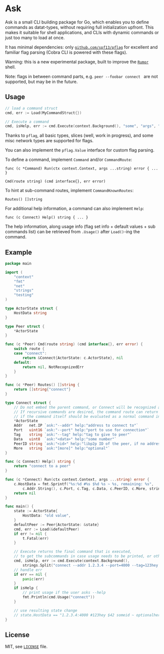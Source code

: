 # Ask

Ask is a small CLI building package for Go, which enables you to define commands as datat-types, without requiring full initialization upfront.
This makes it suitable for shell applications, and CLIs with dynamic commands or just too many to load at once.

It has minimal dependencies: only [`github.com/spf13/pflag`](https://github.com/spf13/pflag)
 for excellent and familiar flag parsing (Cobra CLI is powered with these flags).

Warning: this is a new experimental package, built to improve the [`Rumor`](https://github.com/protolambda/rumor) shell.

Note: flags in between command parts, e.g. `peer --foobar connect ` are not supported, but may be in the future.

## Usage

```go
// load a command struct
cmd, err := Load(MyCommandStruct{})

// Execute a command
cmd, isHelp, err := cmd.Execute(context.Background(), "some", "args", "--here", "use", "a", "shell", "parser")
```

Thanks to `pflag`, all basic types, slices (well, work in progress), and some misc network types are supported for flags.

You can also implement the `pflag.Value` interface for custom flag parsing. 

To define a command, implement `Command` and/or `CommandRoute`:

`func (c *Command) Run(ctx context.Context, args ...string) error { ... }`

`Cmd(route string) (cmd interface{}, err error)`

To hint at sub-command routes, implement `CommandKnownRoutes`:

`Routes() []string`

For additional help information, a command can also implement `Help`:

`func (c Connect) Help() string { ... }`

The help information, along usage info (flag set info + default values + sub commands list) can 
be retrieved from `.Usage()` after `Load()`-ing the command.

## Example

```go
package main

import (
    "context"
    "fmt"
    "net"
    "strings"
    "testing"
)

type ActorState struct {
	HostData string
}

type Peer struct {
	*ActorState
}

func (c *Peer) Cmd(route string) (cmd interface{}, err error) {
	switch route {
	case "connect":
		return &Connect{ActorState: c.ActorState}, nil
	default:
		return nil, NotRecognizedErr
	}
}

func (c *Peer) Routes() []string {
	return []string{"connect"}
}

type Connect struct {
    // Do not embed the parent command, or Connect will be recognized as a command route.
    // If recursive commands are desired, the command route can return a nil command
	// if the command itself should be evaluated as a normal command instead.
	*ActorState
	Addr   net.IP `ask:"--addr" help:"address to connect to"`
	Port   uint16 `ask:"--port" help:"port to use for connection"`
	Tag    string `ask:"--tag" help:"tag to give to peer"`
	Data   uint8  `ask:"<data>" help:"some number"`
	PeerID string `ask:"<id>" help:"libp2p ID of the peer, if no address is specified, the peer is looked up in the peerstore"`
	More   string `ask:"[more]" help:"optional"`
}

func (c Connect) Help() string {
	return "connect to a peer"
}

func (c *Connect) Run(ctx context.Context, args ...string) error {
	c.HostData = fmt.Sprintf("%s:%d #%s $%d %s ~ %s, remaining: %s",
		c.Addr.String(), c.Port, c.Tag, c.Data, c.PeerID, c.More, strings.Join(args, ", "))
	return nil
}

func main() {
    state := ActorState{
        HostData: "old value",
    }
	defaultPeer := Peer{ActorState: &state}
    cmd, err := Load(&defaultPeer)
    if err != nil {
        t.Fatal(err)
    }

    // Execute returns the final command that is executed,
    // to get the subcommands in case usage needs to be printed, or other result data is required.
    cmd, isHelp, err := cmd.Execute(context.Background(),
        strings.Split("connect --addr 1.2.3.4 --port=4000 --tag=123hey 42 someid optionalhere extra more", " ")...)
    // handle err
    if err == nil {
        panic(err)
    }
    if isHelp {
        // print usage if the user asks --help
        fmt.Println(cmd.Usage("connect"))
    }

    // use resulting state change
    // state.HostData == "1.2.3.4:4000 #123hey $42 someid ~ optionalhere, remaining: extra, more"
}
```


## License

MIT, see [`LICENSE`](./LICENSE) file.
